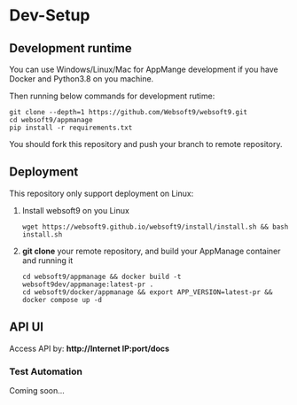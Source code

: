 # Dev-Setup

## Development runtime

You can use Windows/Linux/Mac for AppMange development if you have Docker and Python3.8 on you machine.

Then running below commands for development rutime:

```
git clone --depth=1 https://github.com/Websoft9/websoft9.git
cd websoft9/appmanage
pip install -r requirements.txt
```

You should fork this repository and push your branch to remote repository.

## Deployment

This repository only support deployment on Linux:

1. Install websoft9 on you Linux
   ```
   wget https://websoft9.github.io/websoft9/install/install.sh && bash install.sh
   ```
2. **git clone** your remote repository, and build your AppManage container and running it
   ```
   cd websoft9/appmanage && docker build -t websoft9dev/appmanage:latest-pr .
   cd websoft9/docker/appmanage && export APP_VERSION=latest-pr && docker compose up -d
   ```

## API UI

Access API by: **http://Internet IP:port/docs**

### Test Automation

Coming soon...
